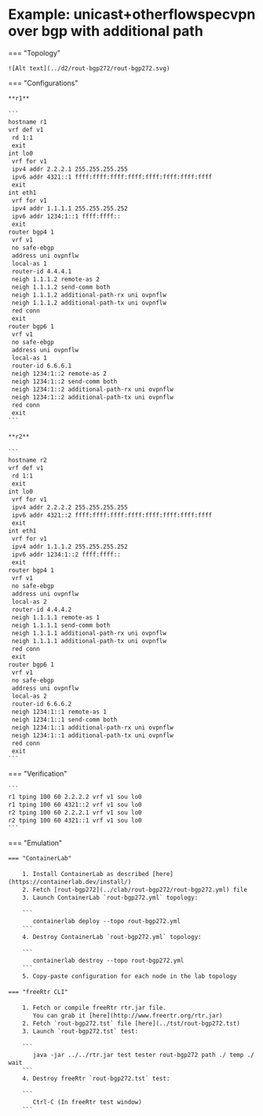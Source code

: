 # Example: unicast+otherflowspecvpn over bgp with additional path

=== "Topology"

    ![Alt text](../d2/rout-bgp272/rout-bgp272.svg)

=== "Configurations"

    **r1**

    ```
    hostname r1
    vrf def v1
     rd 1:1
     exit
    int lo0
     vrf for v1
     ipv4 addr 2.2.2.1 255.255.255.255
     ipv6 addr 4321::1 ffff:ffff:ffff:ffff:ffff:ffff:ffff:ffff
     exit
    int eth1
     vrf for v1
     ipv4 addr 1.1.1.1 255.255.255.252
     ipv6 addr 1234:1::1 ffff:ffff::
     exit
    router bgp4 1
     vrf v1
     no safe-ebgp
     address uni ovpnflw
     local-as 1
     router-id 4.4.4.1
     neigh 1.1.1.2 remote-as 2
     neigh 1.1.1.2 send-comm both
     neigh 1.1.1.2 additional-path-rx uni ovpnflw
     neigh 1.1.1.2 additional-path-tx uni ovpnflw
     red conn
     exit
    router bgp6 1
     vrf v1
     no safe-ebgp
     address uni ovpnflw
     local-as 1
     router-id 6.6.6.1
     neigh 1234:1::2 remote-as 2
     neigh 1234:1::2 send-comm both
     neigh 1234:1::2 additional-path-rx uni ovpnflw
     neigh 1234:1::2 additional-path-tx uni ovpnflw
     red conn
     exit
    ```

    **r2**

    ```
    hostname r2
    vrf def v1
     rd 1:1
     exit
    int lo0
     vrf for v1
     ipv4 addr 2.2.2.2 255.255.255.255
     ipv6 addr 4321::2 ffff:ffff:ffff:ffff:ffff:ffff:ffff:ffff
     exit
    int eth1
     vrf for v1
     ipv4 addr 1.1.1.2 255.255.255.252
     ipv6 addr 1234:1::2 ffff:ffff::
     exit
    router bgp4 1
     vrf v1
     no safe-ebgp
     address uni ovpnflw
     local-as 2
     router-id 4.4.4.2
     neigh 1.1.1.1 remote-as 1
     neigh 1.1.1.1 send-comm both
     neigh 1.1.1.1 additional-path-rx uni ovpnflw
     neigh 1.1.1.1 additional-path-tx uni ovpnflw
     red conn
     exit
    router bgp6 1
     vrf v1
     no safe-ebgp
     address uni ovpnflw
     local-as 2
     router-id 6.6.6.2
     neigh 1234:1::1 remote-as 1
     neigh 1234:1::1 send-comm both
     neigh 1234:1::1 additional-path-rx uni ovpnflw
     neigh 1234:1::1 additional-path-tx uni ovpnflw
     red conn
     exit
    ```

=== "Verification"

    ```
    r1 tping 100 60 2.2.2.2 vrf v1 sou lo0
    r1 tping 100 60 4321::2 vrf v1 sou lo0
    r2 tping 100 60 2.2.2.1 vrf v1 sou lo0
    r2 tping 100 60 4321::1 vrf v1 sou lo0
    ```

=== "Emulation"

    === "ContainerLab"

        1. Install ContainerLab as described [here](https://containerlab.dev/install/)  
        2. Fetch [rout-bgp272](../clab/rout-bgp272/rout-bgp272.yml) file  
        3. Launch ContainerLab `rout-bgp272.yml` topology:  

        ```
           containerlab deploy --topo rout-bgp272.yml  
        ```
        4. Destroy ContainerLab `rout-bgp272.yml` topology:  

        ```
           containerlab destroy --topo rout-bgp272.yml  
        ```
        5. Copy-paste configuration for each node in the lab topology

    === "freeRtr CLI"

        1. Fetch or compile freeRtr rtr.jar file.  
           You can grab it [here](http://www.freertr.org/rtr.jar)  
        2. Fetch `rout-bgp272.tst` file [here](../tst/rout-bgp272.tst)  
        3. Launch `rout-bgp272.tst` test:  

        ```
           java -jar ../../rtr.jar test tester rout-bgp272 path ./ temp ./ wait
        ```
        4. Destroy freeRtr `rout-bgp272.tst` test:  

        ```
           Ctrl-C (In freeRtr test window)
        ```

